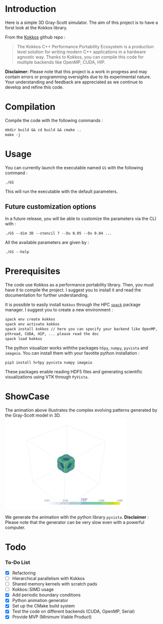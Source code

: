 # Introduction
 Here is a simple 3D Gray-Scott simulator. 
 The aim of this project is to have a forst look at the Kokkos library.

 From the [Kokkos](https://github.com/kokkos) github repo : 
> The Kokkos C++ Performance Portability Ecosystem is a production level solution for writing modern C++ applications in a hardware agnostic way.
Thanks to Kokkos, you can compile this code for multiple backends like OpenMP, CUDA, HIP.


**Disclaimer:** Please note that this project is a work in progress and may contain errors or programming oversights due to its experimental nature. Your understanding and feedback are appreciated as we continue to develop and refine this code.

# Compilation
Compile the code with the following commands : 
```
mkdir build && cd build && cmake ..
make -j 
```

# Usage
You can currently launch the executable named `GS` with the following command :
```
./GS
```
This will run the executable with the default parameters.
## Future customization options
In a future release, you will be able to customize the parameters via the CLI with : 
```
./GS --dim 3D --stencil 7 --Du 0.05 --Dv 0.04 ...
```
All the available parameters are given by : 
```
./GS --help
```

# Prerequisites
The code use Kokkos as a performance portability library. Then, you must have it to compile the project.
I suggest you to install it and read the documentation for further understanding. 

It is possible to easily install `Kokkos` through the HPC [`spack`](https://github.com/spack) package manager. I suggest you to create a new environment : 
```
spack env create kokkos
spack env activate kokkos
spack install kokkos // here you can specify your backend like OpenMP, pthread, CUDA, HIP, ... please read the doc
spack load kokkos
```

The python visualizer works withthe packages `h5py`, `numpy`, `pyvista` and `imageio`. You can install them with your favotite python installation : 
```
pip3 install h>5py pyvista numpy imageio
```
These packages enable reading HDF5 files and generating scientific visualizations using VTK through `PyVista`.

# ShowCase
The animation above illustrates the complex evolving patterns generated by the Gray-Scott model in 3D. 
![Animation](media/GS_3D_compressed.gif)

We generate the animation with the python library `pyvista`. 
**Disclaimer** : Please note that the generator can be very slow even with a powerful computer. 

# Todo 
### To-Do List

- [x] Refactoring
- [ ] Hierarchical parallelism with Kokkos
- [ ] Shared memory kernels with scratch pads
- [ ] Kokkos::SIMD usage
- [x] Add periodic boundary conditions
- [x] Python animation generator
- [x] Set up the CMake build system
- [x] Test the code on different backends (CUDA, OpenMP, Serial)
- [x] Provide MVP (Minimum Viable Product)
